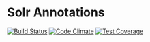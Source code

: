 # Solr Annotations

[![Build Status](https://travis-ci.com/refinery29/solr-annotations.svg?token=h3ZPfsxnTizHZjCgW4bJ)](https://travis-ci.com/refinery29/solr-annotations)
[![Code Climate](https://codeclimate.com/github/refinery29/solr-annotations/badges/gpa.svg)](https://codeclimate.com/github/refinery29/solr-annotations)
[![Test Coverage](https://codeclimate.com/github/refinery29/solr-annotations/badges/coverage.svg)](https://codeclimate.com/github/refinery29/solr-annotations/coverage)

